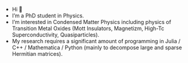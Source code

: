 - Hi 👋
- I’m a PhD student in Physics.
- I’m interested in Condensed Matter Physics including physics of Transition Metal Oxides (Mott Insulators, Magnetizm, High-Tc Superconductivity, Quasiparticles).
- My research requires a significant amount of programming in Julia / C++ / Mathematica / Python (mainly to decompose large and sparse Hermitian matrices).

<!---
Lilineko/Lilineko is a ✨ special ✨ repository because its `README.md` (this file) appears on your GitHub profile.
You can click the Preview link to take a look at your changes.
--->
